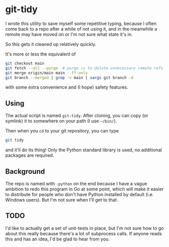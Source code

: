 # git-tidy

I wrote this utility to save myself some repetitive typing, because I often come
back to a repo after a while of not using it, and in the meanwhile a remote may
have moved on or I'm not sure what state it's in.

So this gets it cleaned up relatively quickly.

It's more or less the equivalent of

```bash
git checkout main
git fetch --all --purge  # purge is to delete unnecessary remote refs
git merge origin/main main --ff-only
git branch --merged | grep -v main | xargs git branch -d
```

with some extra convenience and (I hope) safety features.

## Using

The actual script is named `git-tidy`. After cloning, you can copy (or symlink)
it to somewhere on your path (I use `~/bin/`).

Then when you `cd` to your git repository, you can type
```bash
git tidy
```
and it'll do its thing! Only the Python standard library is used, no additional
packages are required.

## Background

The repo is named with `-python` on the end because I have a vague ambition to
redo this program in Go at some point, which will make it easier to distribute
for people who don't have Python installed by default (i.e. Windows users). But
I'm not sure when I'll get to that.


## TODO

I'd like to actually get a set of unit-tests in place, but I'm not sure how to
go about this really because there's a lot of subprocess calls. If anyone reads
this and has an idea, I'd be glad to hear from you.

